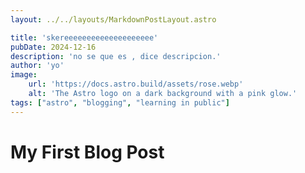 ```yaml
---
layout: ../../layouts/MarkdownPostLayout.astro

title: 'skereeeeeeeeeeeeeeeeeeee'
pubDate: 2024-12-16
description: 'no se que es , dice descripcion.'
author: 'yo'
image:
    url: 'https://docs.astro.build/assets/rose.webp'
    alt: 'The Astro logo on a dark background with a pink glow.'
tags: ["astro", "blogging", "learning in public"]
---
```

# My First Blog Post